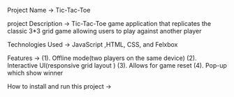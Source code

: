 Project Name -> Tic-Tac-Toe

project Description -> Tic-Tac-Toe game application that replicates the classic 3*3 grid game allowing users to play against another player

Technologies Used ->  JavaScript ,HTML, CSS, and Felxbox

Features ->
(1). Offline mode(two players on the same device)
(2). Interactive UI(responsive grid layout )
(3). Allows for game reset
(4). Pop-up which show winner 

How to install and run this project ->

